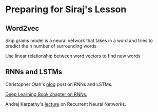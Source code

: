 # Preparing for Siraj's Lesson

## Word2vec


Skip grams model is a neural network that takes in a word and tries to predict 
the n number of surrounding words

Use linear relationship between word vectors to find new words

## RNNs and LSTMs

Christopher Olah's [blog](https://colah.github.io/posts/2015-08-Understanding-LSTMs/) post on RNNs and LSTMs.

[Deep Learning Book chapter on RNNs.](http://www.deeplearningbook.org/contents/rnn.html)

Andrej Karpathy's [lecture](https://www.youtube.com/watch?v=iX5V1WpxxkY) on Recurrent Neural Networks.

